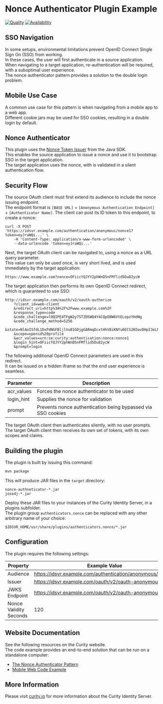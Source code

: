 # Nonce Authenticator Plugin Example

[![Quality](https://img.shields.io/badge/quality-test-yellow)](https://curity.io/resources/code-examples/status/)
[![Availability](https://img.shields.io/badge/availability-source-blue)](https://curity.io/resources/code-examples/status/)

## SSO Navigation

In some setups, environmental limitations prevent OpenID Connect Single Sign On (SSO) from working.\
In these cases, the user will first authenticate in a source application.\
When navigating to a target application, re-authentication will be required, with a suboptimal user experience.\
The nonce authenticator pattern provides a solution to the double login problem.

## Mobile Use Case

A common use case for this pattern is when navigating from a mobile app to a web app.\
Different cookie jars may be used for SSO cookies, resulting in a double login by default.

## Nonce Authenticator

This plugin uses the [Nonce Token Issuer](https://curity.io/docs/idsvr-java-plugin-sdk/latest/se/curity/identityserver/sdk/service/NonceTokenIssuer.html) from the Java SDK.\
This enables the source application to issue a nonce and use it to bootstrap SSO in the target application.\
The target application uses the nonce, with is validated in a silent authentication flow.

## Security Flow

The source OAuth client must first extend its audience to include the nonce issuing endpoint.\
The endpoint format is `[BASE URL]` + `[Anonymous Authentication Endpoint]` + `[Authenticator Name]`.
The client can post its ID token to this endpoint, to create a nonce:

```
curl -X POST 'https://idsvr.example.com/authentication/anonymous/nonce1?token=eyJraWQi...' \
    -H 'Content-Type: application/x-www-form-urlencoded' \
    --data-urlencode 'token=eyJraWQi...'
```

Next, the target OAuth client can be navigated to, using a nonce as a URL query parameter.\
This value can only be used once, is very short lived, and is used immediately by the target application:

```text
https://www.example.com?nonce=OFiicYQJYY2phWnD5nFMflid5Du82ycW
```

The target application then performs its own OpenID Connect redirect, which is guaranteed to use SSO:

```text
http://idsvr.example.com/oauth/v2/oauth-authorize
    ?client_id=web-client
    &redirect_uri=http%3A%2F%2Fwww.example.com%2F
    &response_type=code
    &code_challenge=l9QIPE4TFgW2y7STZDSWQ4Y4CQpO8W6VtELopzYHdNg
    &code_challenge_method=S256
    &state=NlAoISfdL1DxPdNGFBljlVuB1GDjgGARmqDcxtHhV8iKNYu6ECS2KOavDHpI3eLN
    &scope=openid%20profile
    &acr_values=urn:se:curity:authentication:nonce:nonce1
    &login_hint=OFiicYQJYY2phWnD5nFMflid5Du82ycW
    &prompt=login
```

The following additional OpenID Connect parameters are used in this redirect.\
It can be issued on a hidden iframe so that the end user experience is seamless.

| Parameter | Description |
| --------- | ----------- |
| acr_values | Forces the nonce authenticator to be used
| login_hint | Supplies the nonce for validation |
| prompt | Prevents nonce authentication being bypassed via SSO cookies |

The target OAuth client then authenticates silently, with no user prompts.\
The target OAuth client then receives its own set of tokens, with its own scopes and claims.

## Building the plugin

The plugin is built by issuing this command:

```bash
mvn package
```

This will produce JAR files in the `target` directory:

```text
nonce-authneticator-*.jar
jose4j-*.jar
```

Deploy these JAR files to your instances of the Curity Identity Server, in a plugins subfolder.\
The plugin group `authenticators.nonce` can be replaced with any other arbitrary name of your choice:

```text
$IDSVR_HOME/usr/share/plugins/authenticators.nonce/*.jar
```

## Configuration

The plugin requires the following settings:

| Property | Example Value |
| -------- | ------------- |
| Audience | https://idsvr.example.com/authentication/anonymous/nonce1
| Issuer | https://idsvr.example.com/oauth/v2/oauth-anonymous
| JWKS Endpoint | https://idsvr.example.com/oauth/v2/oauth-anonymous/jwks
| Nonce Validity Seconds | 120 |

## Website Documentation

See the following resources on the Curity website.\
The code example provides an end-to-end solution that can be run on a standalone computer:

- [The Nonce Authenticator Pattern](https://curity.io/resources/learn/nonce-authenticator-pattern)
- [Mobile Web Code Example](https://curity.io/resources/learn/mobile-web-integration-example/)

## More Information

Please visit [curity.io](https://curity.io/) for more information about the Curity Identity Server.